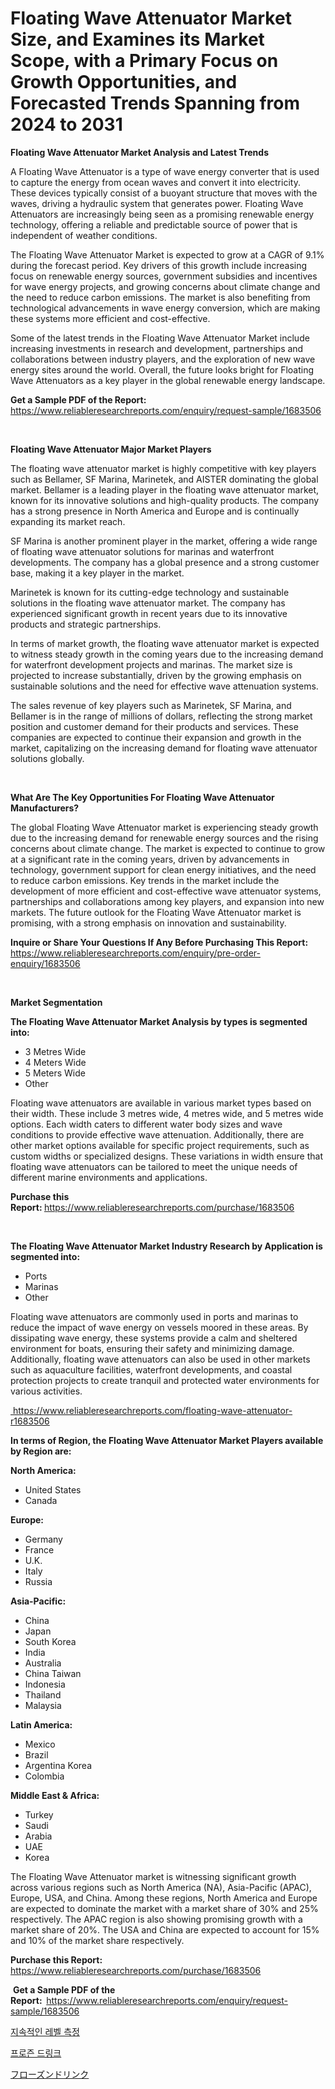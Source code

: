 <p><h1>Floating Wave Attenuator Market Size, and Examines its Market Scope, with a Primary Focus on Growth Opportunities, and Forecasted Trends Spanning from 2024 to 2031</h1></p><p><strong>Floating Wave Attenuator Market Analysis and Latest Trends</strong></p>
<p><p>A Floating Wave Attenuator is a type of wave energy converter that is used to capture the energy from ocean waves and convert it into electricity. These devices typically consist of a buoyant structure that moves with the waves, driving a hydraulic system that generates power. Floating Wave Attenuators are increasingly being seen as a promising renewable energy technology, offering a reliable and predictable source of power that is independent of weather conditions.</p><p>The Floating Wave Attenuator Market is expected to grow at a CAGR of 9.1% during the forecast period. Key drivers of this growth include increasing focus on renewable energy sources, government subsidies and incentives for wave energy projects, and growing concerns about climate change and the need to reduce carbon emissions. The market is also benefiting from technological advancements in wave energy conversion, which are making these systems more efficient and cost-effective.</p><p>Some of the latest trends in the Floating Wave Attenuator Market include increasing investments in research and development, partnerships and collaborations between industry players, and the exploration of new wave energy sites around the world. Overall, the future looks bright for Floating Wave Attenuators as a key player in the global renewable energy landscape.</p></p>
<p><strong>Get a Sample PDF of the Report:&nbsp;</strong> <a href="https://www.reliableresearchreports.com/enquiry/request-sample/1683506">https://www.reliableresearchreports.com/enquiry/request-sample/1683506</a></p>
<p>&nbsp;</p>
<p><strong>Floating Wave Attenuator Major Market Players</strong></p>
<p><p>The floating wave attenuator market is highly competitive with key players such as Bellamer, SF Marina, Marinetek, and AISTER dominating the global market. Bellamer is a leading player in the floating wave attenuator market, known for its innovative solutions and high-quality products. The company has a strong presence in North America and Europe and is continually expanding its market reach.</p><p>SF Marina is another prominent player in the market, offering a wide range of floating wave attenuator solutions for marinas and waterfront developments. The company has a global presence and a strong customer base, making it a key player in the market.</p><p>Marinetek is known for its cutting-edge technology and sustainable solutions in the floating wave attenuator market. The company has experienced significant growth in recent years due to its innovative products and strategic partnerships.</p><p>In terms of market growth, the floating wave attenuator market is expected to witness steady growth in the coming years due to the increasing demand for waterfront development projects and marinas. The market size is projected to increase substantially, driven by the growing emphasis on sustainable solutions and the need for effective wave attenuation systems.</p><p>The sales revenue of key players such as Marinetek, SF Marina, and Bellamer is in the range of millions of dollars, reflecting the strong market position and customer demand for their products and services. These companies are expected to continue their expansion and growth in the market, capitalizing on the increasing demand for floating wave attenuator solutions globally.</p></p>
<p>&nbsp;</p>
<p><strong>What Are The Key Opportunities For Floating Wave Attenuator Manufacturers?</strong></p>
<p><p>The global Floating Wave Attenuator market is experiencing steady growth due to the increasing demand for renewable energy sources and the rising concerns about climate change. The market is expected to continue to grow at a significant rate in the coming years, driven by advancements in technology, government support for clean energy initiatives, and the need to reduce carbon emissions. Key trends in the market include the development of more efficient and cost-effective wave attenuator systems, partnerships and collaborations among key players, and expansion into new markets. The future outlook for the Floating Wave Attenuator market is promising, with a strong emphasis on innovation and sustainability.</p></p>
<p><strong>Inquire or Share Your Questions If Any Before Purchasing This Report:</strong> <a href="https://www.reliableresearchreports.com/enquiry/pre-order-enquiry/1683506">https://www.reliableresearchreports.com/enquiry/pre-order-enquiry/1683506</a></p>
<p>&nbsp;</p>
<p><strong>Market Segmentation</strong></p>
<p><strong>The Floating Wave Attenuator Market Analysis by types is segmented into:</strong></p>
<p><ul><li>3 Metres Wide</li><li>4 Meters Wide</li><li>5 Meters Wide</li><li>Other</li></ul></p>
<p><p>Floating wave attenuators are available in various market types based on their width. These include 3 metres wide, 4 metres wide, and 5 metres wide options. Each width caters to different water body sizes and wave conditions to provide effective wave attenuation. Additionally, there are other market options available for specific project requirements, such as custom widths or specialized designs. These variations in width ensure that floating wave attenuators can be tailored to meet the unique needs of different marine environments and applications.</p></p>
<p><strong>Purchase this Report:&nbsp;</strong><a href="https://www.reliableresearchreports.com/purchase/1683506">https://www.reliableresearchreports.com/purchase/1683506</a></p>
<p>&nbsp;</p>
<p><strong>The Floating Wave Attenuator Market Industry Research by Application is segmented into:</strong></p>
<p><ul><li>Ports</li><li>Marinas</li><li>Other</li></ul></p>
<p><p>Floating wave attenuators are commonly used in ports and marinas to reduce the impact of wave energy on vessels moored in these areas. By dissipating wave energy, these systems provide a calm and sheltered environment for boats, ensuring their safety and minimizing damage. Additionally, floating wave attenuators can also be used in other markets such as aquaculture facilities, waterfront developments, and coastal protection projects to create tranquil and protected water environments for various activities.</p></p>
<p><a href="https://www.reliableresearchreports.com/floating-wave-attenuator-r1683506">&nbsp;https://www.reliableresearchreports.com/floating-wave-attenuator-r1683506</a></p>
<p><strong>In terms of Region, the Floating Wave Attenuator Market Players available by Region are:</strong></p>
<p>
    <p> <strong> North America: </strong>
        <ul>
            <li>United States</li>
            <li>Canada</li>
        </ul>
        </p> 
    <p> <strong> Europe: </strong>
        <ul>
            <li>Germany</li>
            <li>France</li>
            <li>U.K.</li>
            <li>Italy</li>
            <li>Russia</li>
        </ul>
        </p> 
    <p> <strong> Asia-Pacific: </strong>
        <ul>
            <li>China</li>
            <li>Japan</li>
            <li>South Korea</li>
            <li>India</li>
            <li>Australia</li>
            <li>China Taiwan</li>
            <li>Indonesia</li>
            <li>Thailand</li>
            <li>Malaysia</li>
        </ul>
        </p> 
    <p> <strong> Latin America: </strong>
        <ul>
            <li>Mexico</li>
            <li>Brazil</li>
            <li>Argentina Korea</li>
            <li>Colombia</li>
        </ul>
        </p> 
    <p> <strong> Middle East & Africa: </strong>
        <ul>
            <li>Turkey</li>
            <li>Saudi</li>
            <li>Arabia</li>
            <li>UAE</li>
            <li>Korea</li>
        </ul>
    </p>
    </p>
<p><p>The Floating Wave Attenuator market is witnessing significant growth across various regions such as North America (NA), Asia-Pacific (APAC), Europe, USA, and China. Among these regions, North America and Europe are expected to dominate the market with a market share of 30% and 25% respectively. The APAC region is also showing promising growth with a market share of 20%. The USA and China are expected to account for 15% and 10% of the market share respectively.</p></p>
<p><strong>Purchase this Report: </strong><a href="https://www.reliableresearchreports.com/purchase/1683506">https://www.reliableresearchreports.com/purchase/1683506</a></p>
<p>&nbsp;<strong>Get a Sample PDF of the Report:&nbsp;&nbsp;</strong><a href="https://www.reliableresearchreports.com/enquiry/request-sample/1683506">https://www.reliableresearchreports.com/enquiry/request-sample/1683506</a></p>
<p><strong></strong></p>
<p><p><a href="https://medium.com/@londonacobson5656/%EC%97%B0%EC%86%8D%EC%A0%81%EC%9D%B8-%EC%88%98%EC%A4%80-%EC%B8%A1%EC%A0%95-%EC%8B%9C%EC%9E%A5-%EC%8B%9C%EC%9E%A5-cagr-%EC%8B%9C%EC%9E%A5-%ED%8A%B8%EB%A0%8C%EB%93%9C-%EB%B0%8F-%EC%84%B1%EC%9E%A5-%EC%A0%84%EB%9E%B5%EC%97%90-%EB%8C%80%ED%95%9C-%ED%86%B5%EC%B0%B0%EB%A0%A5-b0da0345be24">지속적인 레벨 측정</a></p><p><a href="https://github.com/jntpkh496620/Market-Research-Report-List-1/blob/main/271157241577.md">프로즌 드링크</a></p><p><a href="https://github.com/lababdou/Market-Research-Report-List-3/blob/main/354654141582.md">フローズンドリンク</a></p></p>